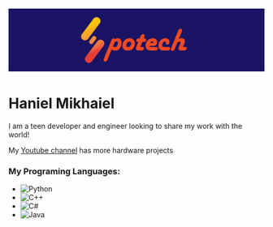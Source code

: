 # <img src="https://raw.githubusercontent.com/SpotechYT/SpotechYT/main/Spotech-Logo-Banner-Small.jpg">
# Haniel Mikhaiel

I am a teen developer and engineer looking to share my work with the world!

My [Youtube channel](https://www.youtube.com/channel/UChdUd7-Si9OuBiD1_8KFcnQ) has more hardware projects

### My Programing Languages:
  * ![Python](https://img.shields.io/badge/%E2%80%8E-Python-yellow?logo=python&logoColor=white)
  * ![C++](https://img.shields.io/badge/%E2%80%8E-C%2B%2B-blue?logo=C%2B%2B&logoColor=white)
  * ![C#](https://img.shields.io/badge/%E2%80%8E-C%23-green?logo=C&logoColor=white)
  * ![Java](https://img.shields.io/badge/%E2%80%8E-Java-red?logo=oracle&logoColor=white)
